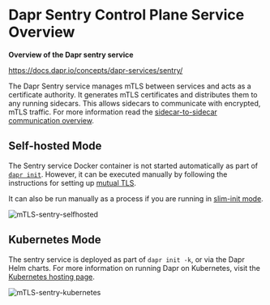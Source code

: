 # Dapr Sentry Control Plane Service Overview

**Overview of the Dapr sentry service**

https://docs.dapr.io/concepts/dapr-services/sentry/

The Dapr Sentry service manages mTLS between services and acts as a certificate authority. It generates mTLS certificates and distributes them to any running sidecars. This allows sidecars to communicate with encrypted, mTLS traffic. For more information read the [sidecar-to-sidecar communication overview](https://docs.dapr.io/concepts/security-concept/#sidecar-to-sidecar-communication).

## Self-hosted Mode

The Sentry service Docker container is not started automatically as part of [`dapr init`](https://docs.dapr.io/operations/hosting/self-hosted/self-hosted-with-docker/). However, it can be executed manually by following the instructions for setting up [mutual TLS](https://docs.dapr.io/operations/security/mtls/#self-hosted).

It can also be run manually as a process if you are running in [slim-init mode](https://docs.dapr.io/operations/hosting/self-hosted/self-hosted-no-docker/).

![mTLS-sentry-selfhosted](https://docs.dapr.io/images/security-mTLS-sentry-selfhosted.png)

## Kubernetes Mode

The sentry service is deployed as part of `dapr init -k`, or via the Dapr Helm charts. For more information on running Dapr on Kubernetes, visit the [Kubernetes hosting page](https://docs.dapr.io/operations/hosting/kubernetes/).

![mTLS-sentry-kubernetes](https://docs.dapr.io/images/security-mTLS-sentry-kubernetes.png)